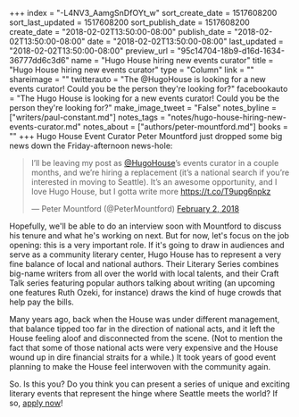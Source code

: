 +++
index = "-L4NV3_AamgSnDfOYt_w"
sort_create_date = 1517608200
sort_last_updated = 1517608200
sort_publish_date = 1517608200
create_date = "2018-02-02T13:50:00-08:00"
publish_date = "2018-02-02T13:50:00-08:00"
date = "2018-02-02T13:50:00-08:00"
last_updated = "2018-02-02T13:50:00-08:00"
preview_url = "95c14704-18b9-d16d-1634-36777dd6c3d6"
name = "Hugo House hiring new events curator"
title = "Hugo House hiring new events curator"
type = "Column"
link = ""
shareimage = ""
twitterauto = "The @HugoHouse is looking for a new events curator! Could you be the person they're looking for?"
facebookauto = "The Hugo House is looking for a new events curator! Could you be the person they're looking for?"
make_image_tweet = "False"
notes_byline = ["writers/paul-constant.md"]
notes_tags = "notes/hugo-house-hiring-new-events-curator.md"
notes_about = ["authors/peter-mountford.md"]
books = ""
+++
Hugo House Event Curator Peter Mountford just dropped some big news down the Friday-afternoon news-hole:

<blockquote class="twitter-tweet" data-lang="en"><p lang="en" dir="ltr">I’ll be leaving my post as <a href="https://twitter.com/HugoHouse?ref_src=twsrc%5Etfw">@HugoHouse</a>’s events curator in a couple months, and we’re hiring a replacement (it’s a national search if you’re interested in moving to Seattle). It’s an awesome opportunity, and I love Hugo House, but I gotta write more <a href="https://t.co/T9upg6npkz">https://t.co/T9upg6npkz</a></p>&mdash; Peter Mountford (@PeterMountford) <a href="https://twitter.com/PeterMountford/status/959538538608930816?ref_src=twsrc%5Etfw">February 2, 2018</a></blockquote>

Hopefully, we'll be able to do an interview soon with Mountford to discuss his tenure and what he's working on next. But for now, let's focus on the job opening: this is a very important role. If it's going to draw in audiences and serve as a community literary center, Hugo House has to represent a very fine balance of local and national authors. Their Literary Series combines big-name writers from all over the world with local talents, and their Craft Talk series featuring popular authors talking about writing (an upcoming one features Ruth Ozeki, for instance) draws the kind of huge crowds that help pay the bills. 

Many years ago, back when the House was under different management, that balance tipped too far in the direction of national acts, and it left the House feeling aloof and disconnected from the scene. (Not to mention the fact that some of those national acts were very expensive and the House wound up in dire financial straits for a while.) It took years of good event planning to make the House feel interwoven with the community again.

So. Is this you? Do you think you can present a series of unique and exciting literary events that represent the hinge where Seattle meets the world? If so, [apply now](https://hugohouse.submittable.com/submit/107164/hugo-house-is-hiring-events-curator)! 